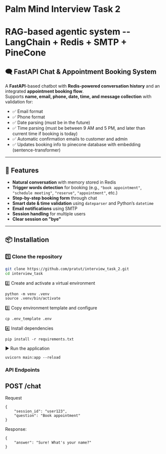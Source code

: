 # Palm Mind Interview Task 2

# RAG-based agentic system -- LangChain + Redis + SMTP + PineCone

## 🗨️ FastAPI Chat & Appointment Booking System

A **FastAPI**-based chatbot with **Redis-powered conversation history** and an integrated **appointment booking flow**.  
Supports **name, email, phone, date, time, and message collection** with validation for:
- ✅ Email format  
- ✅ Phone format  
- ✅ Date parsing (must be in the future)  
- ✅ Time parsing (must be between 9 AM and 5 PM, and later than current time if booking is today)  
- ✅ Automatic confirmation emails to customer and admin  
- ✅ Updates booking info to pinecone database with embedding (sentence-transformer)
---

## 🚀 Features

- **Natural conversation** with memory stored in Redis
- **Trigger words detection** for booking (e.g., `"book appointment"`, `"schedule meeting"`, `"reserve"`, `"appointment"`, etc.)
- **Step-by-step booking form** through chat
- **Smart date & time validation** using `dateparser` and Python’s `datetime`
- **Email notifications** using SMTP
- **Session handling** for multiple users
- **Clear session on "bye"**

---



## 📦 Installation  

### 1️⃣ Clone the repository  
```bash
git clone https://github.com/pratut/interview_task_2.git
cd interview_task
```


2️⃣ Create and activate a virtual environment
```
python -m venv .venv
source .venv/bin/activate 
```

3️⃣ Copy environment template and configure
```
cp .env_template .env
```

4️⃣ Install dependencies
```
pip install -r requirements.txt
```

▶️ Run the application
```
uvicorn main:app --reload
```

### API Endpoints
## POST /chat
Request
```
{
    "session_id": "user123",
    "question": "Book appointment"
}
```
Response:
```
{
    "answer": "Sure! What's your name?"
}